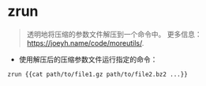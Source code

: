 # zrun

> 透明地将压缩的参数文件解压到一个命令中。
> 更多信息：<https://joeyh.name/code/moreutils/>.

- 使用解压后的压缩参数文件运行指定的命令：

`zrun {{cat path/to/file1.gz path/to/file2.bz2 ...}}`